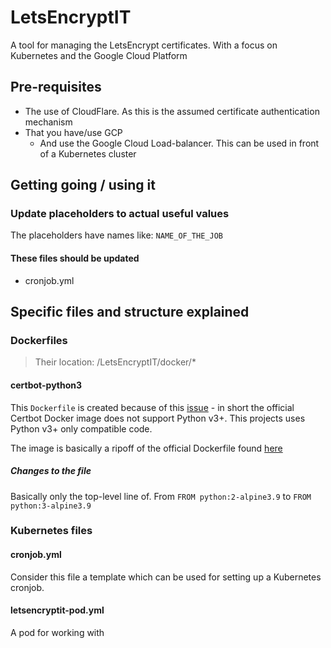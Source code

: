 # LetsEncryptIT

A tool for managing the LetsEncrypt certificates. With a focus on Kubernetes and the Google Cloud Platform

## Pre-requisites

* The use of CloudFlare. As this is the assumed certificate authentication mechanism
* That you have/use GCP
  * And use the Google Cloud Load-balancer. This can be used in front of a Kubernetes cluster

## Getting going / using it

### Update placeholders to actual useful values

The placeholders have names like: `NAME_OF_THE_JOB`

#### These files should be updated

* cronjob.yml

## Specific files and structure explained

### Dockerfiles

> Their location: /LetsEncryptIT/docker/*

#### certbot-python3

This `Dockerfile` is created because of this [issue](https://github.com/certbot/certbot/issues/6851) - in short the official Certbot Docker image does not support Python v3+. This projects uses Python v3+ only compatible code.

The image is basically a ripoff of the official Dockerfile found [here](https://github.com/certbot/certbot/blob/master/Dockerfile)

##### Changes to the file

Basically only the top-level line of. From `FROM python:2-alpine3.9` to `FROM python:3-alpine3.9`

### Kubernetes files

#### cronjob.yml

Consider this file a template which can be used for setting up a Kubernetes cronjob.

#### letsencryptit-pod.yml

A pod for working with